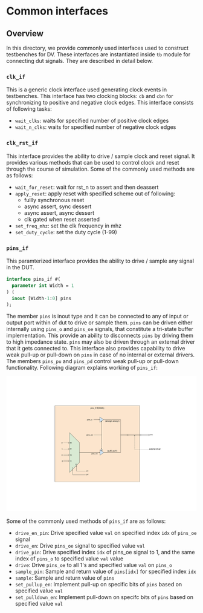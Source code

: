 # Common interfaces


## Overview
In this directory, we provide commonly used interfaces used to construct
testbenches for DV. These interfaces are instantiated inside `tb` module for
connecting dut signals. They are described in detail below.

### `clk_if`
This is a generic clock interface used generating clock events in testbenches.
This interface has two clocking blocks: `cb` and `cbn` for synchronizing to
positive and negative clock edges. This interface consists of following tasks:
* `wait_clks`: waits for specified number of positive clock edges
* `wait_n_clks`: waits for specified number of negative clock edges

### `clk_rst_if`
This interface provides the ability to drive / sample clock and reset signal.
It provides various methods that can be used to control clock and reset through
the course of simulation. Some of the commonly used methods are as follows:
* `wait_for_reset`: wait for rst_n to assert and then deassert
* `apply_reset`: apply reset with specified scheme out of following:
  * fullly synchronous reset
  * async assert, sync dessert
  * async assert, async dessert
  * clk gated when reset asserted
* `set_freq_mhz`: set the clk frequency in mhz
* `set_duty_cycle`: set the duty cycle (1-99)

### `pins_if`
This paramterized interface provides the ability to drive / sample any signal
in the DUT.
```systemverilog
interface pins_if #(
  parameter int Width = 1
) (
  inout [Width-1:0] pins
);
```
The member `pins` is inout type and it can be connected to any of input or
output port within of dut to drive or sample them. `pins` can be driven either
internally using `pins_o` and `pins_oe` signals, that constitute a tri-state
buffer implementation. This provide an ability to disconnects `pins` by driving
them to high impedance state. `pins` may also be driven through an external
driver that it gets connected to. This interface also provides capability
to drive weak pull-up or pull-down on `pins` in case of no internal or external
drivers. The members `pins_pu` and `pins_pd` control weak pull-up or pull-down
functionality. Following diagram explains working of `pins_if`:

![Block diagram](pins_if.svg)

Some of the commonly used methods of `pins_if` are as follows:
* `drive_en_pin`: Drive specified value `val` on specified index `idx` of
  `pins_oe` signal
* `drive_en`: Drive `pins_oe` signal to specified value `val`
* `drive_pin`: Drive specified index `idx` of pins_oe signal to 1, and the same
  index of `pins_o` to specified value `val`
  value
* `drive`: Drive `pins_oe` to all 1's and specified value `val` on `pins_o`
* `sample_pin`: Sample and return value of `pins[idx]` for specified index `idx`
* `sample`: Sample and return value of `pins`
* `set_pullup_en`: Implement pull-up on specific bits of `pins` based on
  specified value `val`
* `set_pulldown_en`: Implement pull-down on specifc bits of `pins` based on
  specified value `val`
